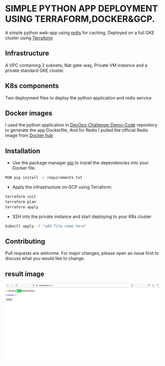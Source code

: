 # SIMPLE PYTHON APP DEPLOYMENT USING TERRAFORM,DOCKER&GCP.

A simple python web-app using [redis](https://redis.io/) for caching, Deployed on a full GKE cluster using [Terraform](https://www.terraform.io/)

## Infrastructure

A VPC containing 2 subnets, Nat gate-way, Private VM instance and a private standard GKE cluster.

## K8s components

Two deployment files to deploy the python application and redis service

## Docker images

I used the python application in [DevOps-Challenge-Demo-Code](https://github.com/atefhares/DevOps-Challenge-Demo-Code) repository to generate the app Dockerfile, And for Redis I pulled the official Redis image from [Docker hub](https://hub.docker.com/)

## Installation

- Use the package manager [pip](https://pypi.org/project/pip/) to install the dependencies into your Docker file.

```bash
RUN pip install -r requirements.txt
```

- Apply the infrastructure on GCP using Terraform.

```bash
terraform init 
terraform plan
terraform apply
```

- SSH into the private instance and start deploying to your K8s cluster

```bash
kubectl apply -f "add file name here"
```




## Contributing
Pull requests are welcome. For major changes, please open an issue first to discuss what you would like to change.

## result image
![alt text](https://github.com/ahmedsalaheldin12/CI-CD-project/blob/main/images/Screenshot%20from%202022-02-16%2021-17-33.png)


